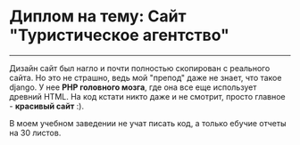 # Диплом на тему: Сайт "Туристическое агентство"

---

Дизайн сайт был нагло и почти полностью скопирован с реального сайта. 
Но это не страшно, ведь мой "препод" даже не знает, что такое django. У нее
**PHP головного мозга**, где она все еще использует древний HTML. 
На код кстати никто даже и не смотрит, просто главное - **красивый сайт** :).


В моем учебном заведении не учат писать код, а только ебучие отчеты на 30 листов.
